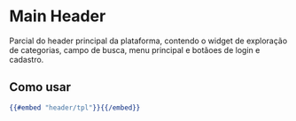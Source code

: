 # Main Header

Parcial do header principal da plataforma, contendo o widget de exploração de categorias, campo de busca, menu principal e botãoes de login e cadastro.

## Como usar

```handlebars
{{#embed "header/tpl"}}{{/embed}}
```
